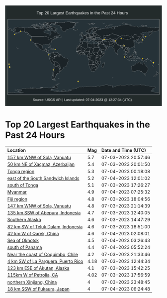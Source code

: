![Map](./map.png)

# Top 20 Largest Earthquakes in the Past 24 Hours

| Location | Mag | Date and Time (UTC) |
|:---|:---|:---|
| [157 km WNW of Sola, Vanuatu](https://earthquake.usgs.gov/earthquakes/eventpage/us6000kpxx) | 5.7 | 07-03-2023 20:57:46 |
| [50 km NE of Xaçmaz, Azerbaijan](https://earthquake.usgs.gov/earthquakes/eventpage/us6000kpxj) | 5.4 | 07-03-2023 20:01:50 |
| [Tonga region](https://earthquake.usgs.gov/earthquakes/eventpage/us6000kpyr) | 5.3 | 07-04-2023 00:18:08 |
| [east of the South Sandwich Islands](https://earthquake.usgs.gov/earthquakes/eventpage/us6000kq0u) | 5.2 | 07-04-2023 12:01:02 |
| [south of Tonga](https://earthquake.usgs.gov/earthquakes/eventpage/us6000kpwp) | 5.1 | 07-03-2023 17:26:27 |
| [Myanmar](https://earthquake.usgs.gov/earthquakes/eventpage/us6000kpzu) | 4.9 | 07-04-2023 07:25:32 |
| [Fiji region](https://earthquake.usgs.gov/earthquakes/eventpage/us6000kpx1) | 4.8 | 07-03-2023 18:04:56 |
| [147 km WNW of Sola, Vanuatu](https://earthquake.usgs.gov/earthquakes/eventpage/us6000kpy1) | 4.8 | 07-03-2023 21:14:39 |
| [135 km SSW of Abepura, Indonesia](https://earthquake.usgs.gov/earthquakes/eventpage/us6000kpts) | 4.7 | 07-03-2023 12:40:05 |
| [Southern Alaska](https://earthquake.usgs.gov/earthquakes/eventpage/ak0238gji26s) | 4.6 | 07-03-2023 14:47:29 |
| [82 km SW of Teluk Dalam, Indonesia](https://earthquake.usgs.gov/earthquakes/eventpage/us6000kpx2) | 4.6 | 07-03-2023 18:51:00 |
| [42 km W of Qarek, China](https://earthquake.usgs.gov/earthquakes/eventpage/us6000kpyy) | 4.6 | 07-04-2023 02:08:01 |
| [Sea of Okhotsk](https://earthquake.usgs.gov/earthquakes/eventpage/us6000kpzc) | 4.5 | 07-04-2023 03:26:43 |
| [south of Panama](https://earthquake.usgs.gov/earthquakes/eventpage/us6000kpzp) | 4.4 | 07-04-2023 05:52:24 |
| [Near the coast of Coquimbo, Chile](https://earthquake.usgs.gov/earthquakes/eventpage/us6000kpy4) | 4.2 | 07-03-2023 21:33:46 |
| [4 km SW of La Parguera, Puerto Rico](https://earthquake.usgs.gov/earthquakes/eventpage/pr2023184002) | 4.18 | 07-03-2023 12:44:34 |
| [123 km ESE of Akutan, Alaska](https://earthquake.usgs.gov/earthquakes/eventpage/us6000kpv5) | 4.1 | 07-03-2023 15:42:25 |
| [115km W of Petrolia, CA](https://earthquake.usgs.gov/earthquakes/eventpage/nc73908361) | 4.02 | 07-03-2023 17:56:59 |
| [northern Xinjiang, China](https://earthquake.usgs.gov/earthquakes/eventpage/us6000kpyl) | 4 | 07-03-2023 23:48:45 |
| [18 km SSW of Fukaura, Japan](https://earthquake.usgs.gov/earthquakes/eventpage/us6000kpzq) | 4 | 07-04-2023 06:24:48 |
